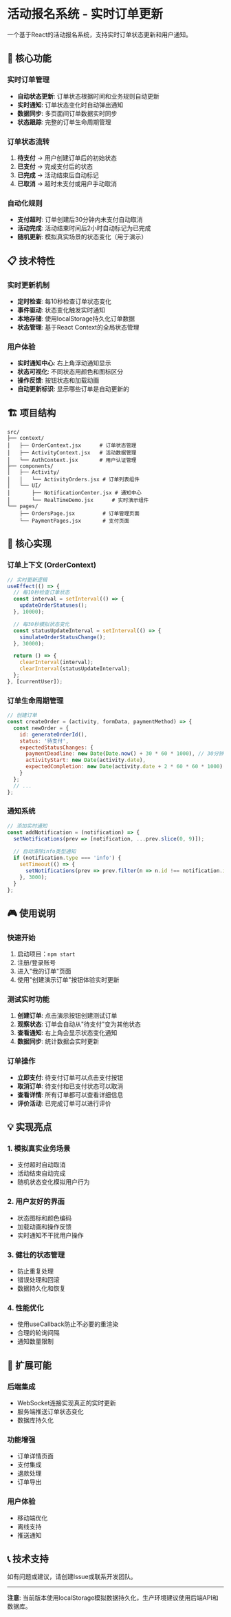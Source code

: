 # 活动报名系统 - 实时订单更新

一个基于React的活动报名系统，支持实时订单状态更新和用户通知。

## 🚀 核心功能

### 实时订单管理
- **自动状态更新**: 订单状态根据时间和业务规则自动更新
- **实时通知**: 订单状态变化时自动弹出通知
- **数据同步**: 多页面间订单数据实时同步
- **状态跟踪**: 完整的订单生命周期管理

### 订单状态流转
1. **待支付** → 用户创建订单后的初始状态
2. **已支付** → 完成支付后的状态
3. **已完成** → 活动结束后自动标记
4. **已取消** → 超时未支付或用户手动取消

### 自动化规则
- **支付超时**: 订单创建后30分钟内未支付自动取消
- **活动完成**: 活动结束时间后2小时自动标记为已完成
- **随机更新**: 模拟真实场景的状态变化（用于演示）

## 📋 技术特性

### 实时更新机制
- **定时检查**: 每10秒检查订单状态变化
- **事件驱动**: 状态变化触发实时通知
- **本地存储**: 使用localStorage持久化订单数据
- **状态管理**: 基于React Context的全局状态管理

### 用户体验
- **实时通知中心**: 右上角浮动通知显示
- **状态可视化**: 不同状态用颜色和图标区分
- **操作反馈**: 按钮状态和加载动画
- **自动更新标识**: 显示哪些订单是自动更新的

## 🏗️ 项目结构

```
src/
├── context/
│   ├── OrderContext.jsx      # 订单状态管理
│   ├── ActivityContext.jsx   # 活动数据管理
│   └── AuthContext.jsx       # 用户认证管理
├── components/
│   ├── Activity/
│   │   └── ActivityOrders.jsx # 订单列表组件
│   └── UI/
│       ├── NotificationCenter.jsx # 通知中心
│       └── RealTimeDemo.jsx      # 实时演示组件
└── pages/
    ├── OrdersPage.jsx         # 订单管理页面
    └── PaymentPages.jsx       # 支付页面
```

## 🔧 核心实现

### 订单上下文 (OrderContext)
```javascript
// 实时更新逻辑
useEffect(() => {
  // 每10秒检查订单状态
  const interval = setInterval(() => {
    updateOrderStatuses();
  }, 10000);

  // 每30秒模拟状态变化
  const statusUpdateInterval = setInterval(() => {
    simulateOrderStatusChange();
  }, 30000);

  return () => {
    clearInterval(interval);
    clearInterval(statusUpdateInterval);
  };
}, [currentUser]);
```

### 订单生命周期管理
```javascript
// 创建订单
const createOrder = (activity, formData, paymentMethod) => {
  const newOrder = {
    id: generateOrderId(),
    status: '待支付',
    expectedStatusChanges: {
      paymentDeadline: new Date(Date.now() + 30 * 60 * 1000), // 30分钟
      activityStart: new Date(activity.date),
      expectedCompletion: new Date(activity.date + 2 * 60 * 60 * 1000) // 2小时后
    }
  };
  // ...
};
```

### 通知系统
```javascript
// 添加实时通知
const addNotification = (notification) => {
  setNotifications(prev => [notification, ...prev.slice(0, 9)]);
  
  // 自动清除info类型通知
  if (notification.type === 'info') {
    setTimeout(() => {
      setNotifications(prev => prev.filter(n => n.id !== notification.id));
    }, 3000);
  }
};
```

## 🎮 使用说明

### 快速开始
1. 启动项目：`npm start`
2. 注册/登录账号
3. 进入"我的订单"页面
4. 使用"创建演示订单"按钮体验实时更新

### 测试实时功能
1. **创建订单**: 点击演示按钮创建测试订单
2. **观察状态**: 订单会自动从"待支付"变为其他状态
3. **查看通知**: 右上角会显示状态变化通知
4. **数据同步**: 统计数据会实时更新

### 订单操作
- **立即支付**: 待支付订单可以点击支付按钮
- **取消订单**: 待支付和已支付状态可以取消
- **查看详情**: 所有订单都可以查看详细信息
- **评价活动**: 已完成订单可以进行评价

## 💡 实现亮点

### 1. 模拟真实业务场景
- 支付超时自动取消
- 活动结束自动完成
- 随机状态变化模拟用户行为

### 2. 用户友好的界面
- 状态图标和颜色编码
- 加载动画和操作反馈
- 实时通知不干扰用户操作

### 3. 健壮的状态管理
- 防止重复处理
- 错误处理和回滚
- 数据持久化和恢复

### 4. 性能优化
- 使用useCallback防止不必要的重渲染
- 合理的轮询间隔
- 通知数量限制

## 🔮 扩展可能

### 后端集成
- WebSocket连接实现真正的实时更新
- 服务端推送订单状态变化
- 数据库持久化

### 功能增强
- 订单详情页面
- 支付集成
- 退款处理
- 订单导出

### 用户体验
- 移动端优化
- 离线支持
- 推送通知

## 📞 技术支持

如有问题或建议，请创建Issue或联系开发团队。

---

**注意**: 当前版本使用localStorage模拟数据持久化，生产环境建议使用后端API和数据库。